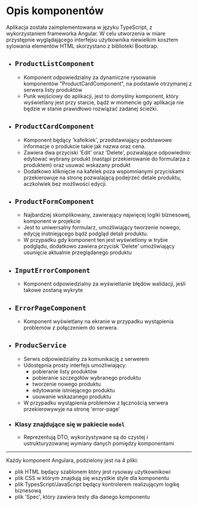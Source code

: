 # Opis komponentów

Aplikacja została zaimplementowana w języku TypeScript, z wykorzystaniem frameworka Angular. W celu utworzenia w miare przystępnie wyglądającego interfejsu użytkownika niewielkim kosztem sylowania elementów HTML skorzystano z biblioteki Bootsrap.

- ## `ProductListComponent`
  - Komponent odpowiedzialny za dynamiczne rysowanie komponentów "ProductCardComponent", na podstawie otrzymanej z serwera listy produktów
  - Punk wejściowy do aplikacji, jest to domyślny komponent, który wyświetlany jest przy starcie, bądź w momencie gdy aplikacja nie będzie w stanie prawidłowo rozwiązać zadanej ścieżki.

- ## `ProductCardComponent`
  - Komponent będący 'kafelkiek', przedstawiający podstawowe informacje o produkcie takie jak nazwa oraz cena.
  - Zawiera dwa przyciski 'Edit' oraz 'Delete', pozwalające odpowiednio: edytować wybrany produkt (nastąpi przekierowanie do formularza z produktem) oraz usuwać wskazany produkt
  - Dodatkowo kliknięcie na kafelek poza wspomnianymi przyciskami przekierowuje na stronę pozwalającą podejrzeć detale produktu, aczkolwiek bez możliwości edycji.

- ## `ProductFormComponent`
  - Najbardziej skomplikowany, zawierający najwięcej logiki biznesowej, komponent w projekcie
  - Jest to uniwersalny formularz, umożliwiający tworzenie nowego, edycję instniejącego bądź podgląd detali produktu.
  - W przypadku gdy komponent ten jest wyświetlony w trybie podglądu, dodatkowo zawiera przycisk 'Delete' umożliwiający usunięcie aktualnie przeglądanego produktu

- ## `InputErrorComponent`
  - Komponent odpowiedzialny za wyświetlanie błędów walidacji, jeśli takowe zostaną wykryte

- ## `ErrorPageComponent`
  - Komponent wyświetlany na ekranie w przypadku wystąpienia problemów z połączeniem do serwera.

- ## `ProducService`
  - Serwis odpowiedzialny za komunikację z serwerem
  - Udostępnia prosty interfejs umożliwiający:
    - pobieranie listy produktów
    - pobieranie szczegółów wybranego produktu
    - tworzenie nowego produktu
    - edytowanie istniejącego produktu
    - usuwanie wskazanego produktu
  - W przypadku wystąpienia problemów z łącznością serwera przekierowywyje na stronę 'error-page'

- ### Klasy znajdujące się w pakiecie `model`
  - Reprezentują DTO, wykorzystywane są do czystej i ustrukturyzowanej wymiany danych pomiędzy komponentami
___

Każdy komponent Angulara, podzielony jest na 4 pliki:
- plik HTML będący szablonem który jest rysoway użytkownikowi
- plik CSS w którym znajdują się wszystkie style dla komponentu
- plik TypesScript/JavaScript będący kontrolerem realizującym logikę biznesową
- plik 'Spec', który zawiera testy dla danego komponentu

